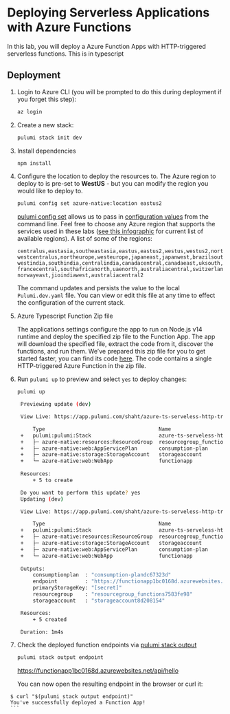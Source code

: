 
# Deploying Serverless Applications with Azure Functions

In this lab, you will deploy a Azure Function Apps with HTTP-triggered serverless functions.
This is in typescript



## Deployment

1.  Login to Azure CLI (you will be prompted to do this during deployment if you forget this step):

    ```bash
    az login
    ```

1.  Create a new stack:

    ```bash
    pulumi stack init dev
    ```
1. Install dependencies
    ```bash
    npm install
    ```
1.  Configure the location to deploy the resources to.  The Azure region to deploy to is pre-set to **WestUS** - but you can modify the region you would like to deploy to.

    ```bash
    pulumi config set azure-native:location eastus2
    ```

    [pulumi config set](https://www.pulumi.com/docs/reference/cli/pulumi_config_set/) allows us to pass in [configuration values](https://www.pulumi.com/docs/intro/concepts/config/#setting-and-getting-configuration-values) from the command line.
    Feel free to choose any Azure region that supports the services used in these labs ([see this infographic](https://azure.microsoft.com/en-us/global-infrastructure/regions/) for current list of available regions).  A list of some of the regions:

    ```
    centralus,eastasia,southeastasia,eastus,eastus2,westus,westus2,northcentralus,southcentralus,
    westcentralus,northeurope,westeurope,japaneast,japanwest,brazilsouth,australiasoutheast,australiaeast,
    westindia,southindia,centralindia,canadacentral,canadaeast,uksouth,ukwest,koreacentral,koreasouth,
    francecentral,southafricanorth,uaenorth,australiacentral,switzerlandnorth,germanywestcentral,
    norwayeast,jioindiawest,australiacentral2
    ```

    The command updates and persists the value to the local `Pulumi.dev.yaml` file. You can view or edit this file at any time to effect the configuration of the current stack.

1. Azure Typescript Function Zip file

    The applications settings configure the app to run on Node.js v14 runtime and deploy the specified zip file to the Function App. 
    The app will download the specified file, extract the code from it, discover the functions, and run them. 
    We’ve prepared this zip file for you to get started faster, you can find its 
    code [here](https://github.com/tusharshahrs/demo/tree/main/content/lab/pulumi/azure-native/typescript). The code contains a single HTTP-triggered Azure Function in the zip file.

1. Run `pulumi up` to preview and select `yes` to deploy changes:
   
   ```bash
   pulumi up
   ```

   ```bash
    Previewing update (dev)

    View Live: https://app.pulumi.com/shaht/azure-ts-serveless-http-trigger/dev/previews/6c53075a-16f3-4b7b-a695-8b85dde7edc8

        Type                                     Name                                 Plan       
    +   pulumi:pulumi:Stack                      azure-ts-serveless-http-trigger-dev  create     
    +   ├─ azure-native:resources:ResourceGroup  resourcegroup_functions              create     
    +   ├─ azure-native:web:AppServicePlan       consumption-plan                     create     
    +   ├─ azure-native:storage:StorageAccount   storageaccount                       create     
    +   └─ azure-native:web:WebApp               functionapp                          create     
    
    Resources:
        + 5 to create

    Do you want to perform this update? yes
    Updating (dev)

    View Live: https://app.pulumi.com/shaht/azure-ts-serveless-http-trigger/dev/updates/4

        Type                                     Name                                 Status      
    +   pulumi:pulumi:Stack                      azure-ts-serveless-http-trigger-dev  created     
    +   ├─ azure-native:resources:ResourceGroup  resourcegroup_functions              created     
    +   ├─ azure-native:storage:StorageAccount   storageaccount                       created     
    +   ├─ azure-native:web:AppServicePlan       consumption-plan                     created     
    +   └─ azure-native:web:WebApp               functionapp                          created     
    
    Outputs:
        consumptionplan  : "consumption-plandc67323d"
        endpoint         : "https://functionapp1bc0168d.azurewebsites.net/api/hello"
        primaryStorageKey: "[secret]"
        resourcegroup    : "resourcegroup_functions7583fe98"
        storageaccount   : "storageaccount8d208154"

    Resources:
        + 5 created

    Duration: 1m4s
   ```
1.  Check the deployed function endpoints via [pulumi stack output](https://www.pulumi.com/docs/reference/cli/pulumi_stack_output/)

    ```bash
    pulumi stack output endpoint
    ```
      https://functionapp1bc0168d.azurewebsites.net/api/hello

    You can now open the resulting endpoint in the browser or curl it:
   ```
    $ curl "$(pulumi stack output endpoint)"
    You've successfully deployed a Function App!
    ```

  